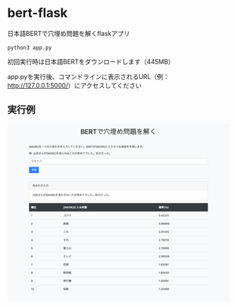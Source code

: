 # bert-flask

日本語BERTで穴埋め問題を解くflaskアプリ

```
python3 app.py
```

初回実行時は日本語BERTをダウンロードします（445MB）

app.pyを実行後、コマンドラインに表示されるURL（例：<http://127.0.0.1:5000/>）にアクセスしてください

## 実行例
![screenshot](screenshot.png)
 